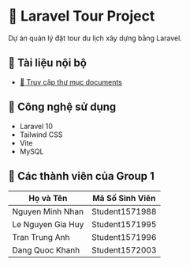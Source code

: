 # 🧳 Laravel Tour Project

Dự án quản lý đặt tour du lịch xây dựng bằng Laravel.

## 📄 Tài liệu nội bộ

- [📁 Truy cập thư mục documents](./documents)

## 🚀 Công nghệ sử dụng

- Laravel 10
- Tailwind CSS
- Vite
- MySQL

## 👤 Các thành viên của Group 1

| Họ và Tên          | Mã Số Sinh Viên     |
|--------------------|---------------------|
| Nguyen Minh Nhan   | Student1571988      |
| Le Nguyen Gia Huy  | Student1571995      |
| Tran Trung Anh     | Student1571996      |
| Dang Quoc Khanh    | Student1572003      |
